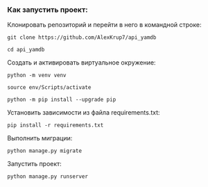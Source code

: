 ### Как запустить проект:

Клонировать репозиторий и перейти в него в командной строке:

```
git clone https://github.com/AlexKrup7/api_yamdb
```

```
cd api_yamdb
```

Cоздать и активировать виртуальное окружение:

```
python -m venv venv
```

```
source env/Scripts/activate
```

```
python -m pip install --upgrade pip
```

Установить зависимости из файла requirements.txt:

```
pip install -r requirements.txt
```

Выполнить миграции:

```
python manage.py migrate
```

Запустить проект:

```
python manage.py runserver
```
